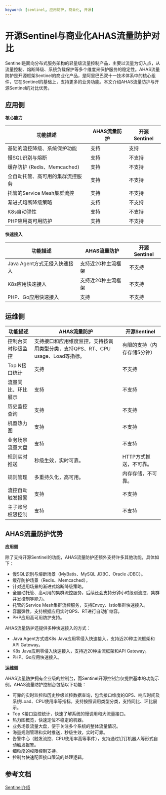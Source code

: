 ```yaml
---
keyword: [sentinel, 应用防护, 商业化, 开源]
---
```


# 开源Sentinel与商业化AHAS流量防护对比

Sentinel是面向分布式服务架构的轻量级流量控制产品，主要以流量为切入点，从流量控制、熔断降级、系统负载保护等多个维度来保护服务的稳定性。AHAS流量防护是开源框架Sentinel的商业化产品，是阿里巴巴双十一技术体系中的核心组件，它在Sentinel的基础上，支持更多的业务功能。本文介绍AHAS流量防护与开源Sentinel的对比优势。

## 应用侧

**核心能力**

|功能描述|AHAS流量防护|开源Sentinel|
|----|--------|----------|
|基础的流控降级、系统保护功能|支持|支持|
|慢SQL识别与熔断|支持|不支持|
|缓存防护 \(Redis、Memcached\)|支持|不支持|
|全自动托管、高可用的集群流控服务|支持|不支持|
|托管的Service Mesh集群流控|支持|不支持|
|渐进式熔断降级策略|支持|不支持|
|K8s自动弹性|支持|不支持|
|PHP应用高可用防护|支持|不支持|

**快速接入**

|功能描述|AHAS流量防护|开源Sentinel|
|----|--------|----------|
|Java Agent方式无侵入快速接入|支持近20种主流框架|不支持|
|K8s应用快速接入|支持近20种主流框架|不支持|
|PHP、Go应用快速接入|支持|不支持|

## 运维侧

|功能描述|AHAS流量防护|开源Sentinel|
|----|--------|----------|
|控制台实时秒级监控|支持接口和应用维度监控，支持按调用类型分类，支持QPS、RT、CPU usage、Load等指标。|有限的支持（内存存储5分钟）|
|Top N接口统计|支持|不支持|
|流量同比、环比展示|支持|不支持|
|历史监控查询|支持|不支持|
|机器热力图|支持|不支持|
|业务场景流量大盘|支持|不支持|
|规则实时推送|秒级生效，实时可靠。|HTTP方式推送，不可靠。|
|规则管理|多重持久化，高可用。|内存存储，不可靠。|
|流控自动触发报警|支持|不支持|
|主子账号权限控制|支持|不支持|

## AHAS流量防护优势

**应用侧**

除了支持开源Sentinel的功能，AHAS流量防护还额外支持许多其他功能，具体如下：

-   慢SQL识别与熔断场景（MyBatis、MySQL JDBC、Oracle JDBC）。
-   缓存防护场景（Redis、Memcached）。
-   针对通用场景的渐进式熔断降级策略。
-   全自动托管、高可用的集群流控服务，后续还会支持分钟小时级别流控、集群并发控制等能力。
-   托管的Service Mesh集群流控服务，支持Envoy、Istio集群快速接入。
-   容器弹性，支持根据应用实时QPS、RT进行自动扩缩容。
-   PHP应用高可用防护支持。

AHAS流量防护还提供多种快速接入的方式：

-   Java Agent方式或K8s Java应用零侵入快速接入，支持近20种主流框架和API Gateway。
-   K8s Java应用零侵入快速接入，支持近20种主流框架和API Gateway。
-   PHP、Go应用快速接入。

**运维侧**

AHAS流量防护拥有企业级的控制台，而Sentinel开源控制台仅提供基本的功能示例。AHAS流量防护控制台包括以下功能：

-   可靠的实时监控和历史秒级监控数据查询，包含接口维度的QPS、响应时间及系统Load、CPU使用率等指标，支持按照调用类型分类，支持同比、环比展示。
-   Top K接口监控统计，快速了解系统的慢调用和大流量接口。
-   热力图概览，快速定位不稳定的机器。
-   业务场景流量大盘，便于关注多个系统的整体流量情况。
-   海量规则管理和实时推送，秒级生效，实时可靠。
-   告警中心（触发流控、CPU使用率高等事件），支持通过钉钉机器人等形式自动触发报警。
-   细粒度的权限控制支持。
-   控制台快速配置接口限流的处理逻辑。

## 参考文档

[Sentinel介绍](https://github.com/alibaba/Sentinel)


